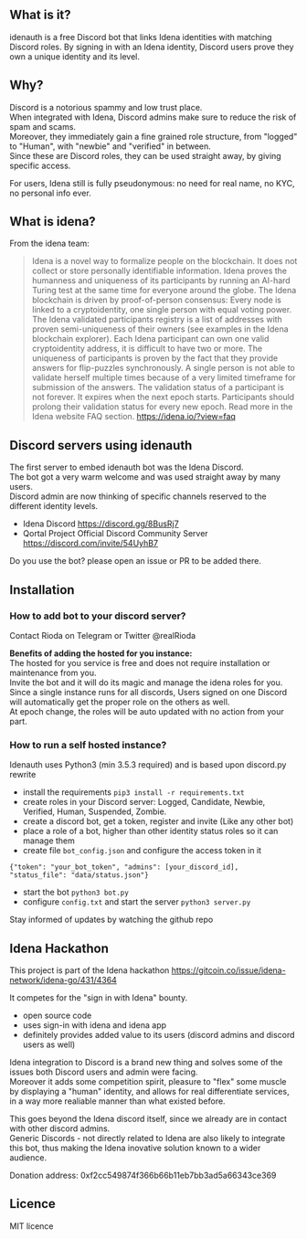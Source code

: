 ## What is it?
idenauth is a free Discord bot that links Idena identities with matching Discord roles.
By signing in with an Idena identity, Discord users prove they own a unique identity and its level.

## Why?
Discord is a notorious spammy and low trust place.  
When integrated with Idena, Discord admins make sure to reduce the risk of spam and scams.  
Moreover, they immediately gain a fine grained role structure, from "logged" to "Human", with "newbie" and "verified" in between.  
Since these are Discord roles, they can be used straight away, by giving specific access.

For users, Idena still is fully pseudonymous: no need for real name, no KYC, no personal info ever.


## What is idena?

From the idena team:  
> Idena is a novel way to formalize people on the blockchain. It does not collect or store personally identifiable information. Idena proves the humanness and uniqueness of its participants by running an AI-hard Turing test at the same time for everyone around the globe. The Idena blockchain is driven by proof-of-person consensus: Every node is linked to a cryptoidentity, one single person with equal voting power.
> The Idena validated participants registry is a list of addresses with proven semi-uniqueness of their owners (see examples in the Idena blockchain explorer). Each Idena participant can own one valid cryptoidentity address, it is difficult to have two or more.
> The uniqueness of participants is proven by the fact that they provide answers for flip-puzzles synchronously. A single person is not able to validate herself multiple times because of a very limited timeframe for submission of the answers. The validation status of a participant is not forever. It expires when the next epoch starts. Participants should prolong their validation status for every new epoch. Read more in the Idena website FAQ section.
> https://idena.io/?view=faq

## Discord servers using idenauth

The first server to embed idenauth bot was the Idena Discord.  
The bot got a very warm welcome and was used straight away by many users.  
Discord admin are now thinking of specific channels reserved to the different identity levels.

- Idena Discord https://discord.gg/8BusRj7
- Qortal Project Official Discord Community Server https://discord.com/invite/54UyhB7

Do you use the bot? please open an issue or PR to be added there.


## Installation

### How to add bot to your discord server?
Contact Rioda on Telegram or Twitter @realRioda

**Benefits of adding the hosted for you instance:**  
The hosted for you service is free and does not require installation or maintenance from you.  
Invite the bot and it will do its magic and manage the idena roles for you.
Since a single instance runs for all discords, Users signed on one Discord will automatically get the proper role on the others as well.  
At epoch change, the roles will be auto updated with no action from your part.


### How to run a self hosted instance?

Idenauth uses Python3 (min 3.5.3 required) and is based upon discord.py rewrite 
- install the requirements `pip3 install -r requirements.txt`
- create roles in your Discord server: Logged, Candidate, Newbie, Verified, Human, Suspended, Zombie.
- create a discord bot, get a token, register and invite (Like any other bot)
- place a role of a bot, higher than other identity status roles so it can manage them
- create file `bot_config.json` and configure the access token in it

`{"token": "your_bot_token", "admins": [your_discord_id], "status_file": "data/status.json"}`
- start the bot `python3 bot.py`
- configure `config.txt` and start the server `python3 server.py`


Stay informed of updates by watching the github repo


## Idena Hackathon
This project is part of the Idena hackathon https://gitcoin.co/issue/idena-network/idena-go/431/4364

It competes for the "sign in with Idena" bounty.  
- open source code
- uses sign-in with idena and idena app
- definitely provides added value to its users (discord admins and discord users as well)

Idena integration to Discord is a brand new thing and solves some of the issues both Discord users and admin were facing.  
Moreover it adds some competition spirit, pleasure to "flex" some muscle by displaying a "human" identity, and allows for real differentiate services, in a way more realiable manner than what existed before.

This goes beyond the Idena discord itself, since we already are in contact with other discord admins.  
Generic Discords - not directly related to Idena are also likely to integrate this bot, thus making the Idena inovative solution known to a wider audience.

Donation address: 0xf2cc549874f366b66b11eb7bb3ad5a66343ce369

## Licence
MIT licence
